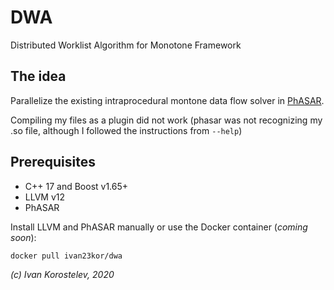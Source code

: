 # DWA
Distributed Worklist Algorithm for Monotone Framework

## The idea

Parallelize the existing intraprocedural montone data flow solver in [PhASAR](https://github.com/secure-software-engineering/phasar).

Compiling my files as a plugin did not work (phasar was not recognizing my .so file, although I followed the instructions from `--help`)

## Prerequisites

* C++ 17 and Boost v1.65+
* LLVM v12
* PhASAR

Install LLVM and PhASAR manually or use the Docker container (*coming soon*):

```
docker pull ivan23kor/dwa
```

_(c) Ivan Korostelev, 2020_
